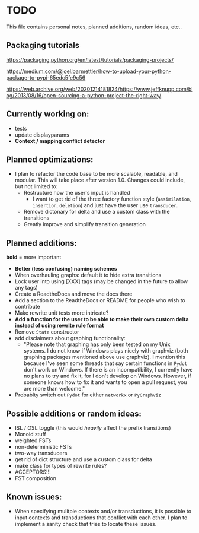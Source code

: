 # TODO

This file contains personal notes, planned additions, random ideas, etc..

## Packaging tutorials

https://packaging.python.org/en/latest/tutorials/packaging-projects/

https://medium.com/@joel.barmettler/how-to-upload-your-python-package-to-pypi-65edc5fe9c56

https://web.archive.org/web/20201214181824/https://www.jeffknupp.com/blog/2013/08/16/open-sourcing-a-python-project-the-right-way/


## Currently working on:

- tests
- update displayparams
- **Context / mapping conflict detector**


## Planned optimizations:
- I plan to refactor the code base to be more scalable, readable, and modular. This will take place after version 1.0. Changes could include, but not limited to:
    - Restructure how the user's input is handled
        - I want to get rid of the three factory function style (`assimilation`, `insertion`, `deletion`) and just have the user use `transducer`.
    - Remove dictonary for delta and use a custom class with the transitions
    - Greatly improve and simplify transition generation
    

## Planned additions:
**bold** = more important

- **Better (less confusing) naming schemes**
- When overhauling graphs: default it to hide extra transitions
- Lock user into using [XXX] tags (may be changed in the future to allow any tags)
- Create a ReadtheDocs and move the docs there
- Add a section to the ReadtheDocs or README for people who wish to contribute
- Make rewrite unit tests more intricate?
- **Add a function for the user to be able to make their own custom delta instead of using rewrite rule format**
- Remove `State` constructor
- add disclaimers about graphing functionality:
    - "Please note that graphing has only been tested on my Unix systems. I do not know if Windows plays nicely with graphviz (both graphing packages mentioned above use graphviz). I mention this because I've seen some threads that say certain functions in `Pydot` don't work on Windows. If there is an incompatibility, I currently have no plans to try and fix it, for I don't develop on Windows. However, if someone knows how to fix it and wants to open a pull request, you are more than welcome."
- Probablty switch out `Pydot` for either `networkx` or `PyGraphviz`



## Possible additions or random ideas:
- ISL / OSL toggle (this would *heavily* affect the prefix transitions)
- Monoid stuff
- weighted FSTs
- non-deterministic FSTs
- two-way transducers
- get rid of dict structure and use a custom class for delta
- make class for types of rewrite rules?
- ACCEPTORS!!!
- FST composition

## Known issues:
- When specifying mulitple contexts and/or transductions, it is possible to input contexts and transductions that conflict with each other. I plan to implement a sanity check that tries to locate these issues. 



